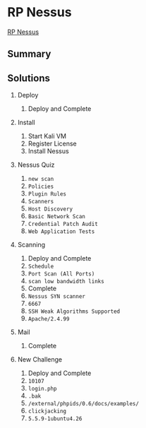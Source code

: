 # RP Nessus

[RP Nessus](https://tryhackme.com/room/rpnessus)

## Summary

## Solutions

1. Deploy

   1. Deploy and Complete

2. Install

   1. Start Kali VM
   2. Register License
   3. Install Nessus

3. Nessus Quiz

   1. `new scan`
   2. `Policies`
   3. `Plugin Rules`
   4. `Scanners`
   5. `Host Discovery`
   6. `Basic Network Scan`
   7. `Credential Patch Audit`
   8. `Web Application Tests`

4. Scanning

   1. Deploy and Complete
   2. `Schedule`
   3. `Port Scan (All Ports)`
   4. `scan low bandwidth links`
   5. Complete
   6. `Nessus SYN scanner`
   7. `6667`
   8. `SSH Weak Algorithms Supported`
   9. `Apache/2.4.99`

5. Mail

   1. Complete

6. New Challenge

   1. Deploy and Complete
   2. `10107`
   3. `login.php`
   4. `.bak`
   5. `/external/phpids/0.6/docs/examples/`
   6. `clickjacking`
   7. `5.5.9-1ubuntu4.26`
